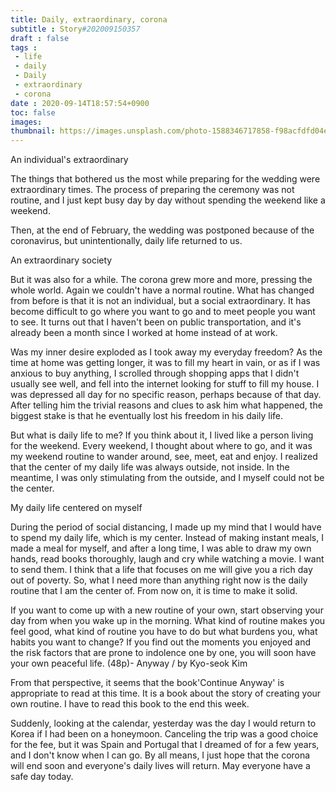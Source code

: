 ```yaml
---
title: Daily, extraordinary, corona
subtitle : Story#202009150357
draft : false
tags :
 - life
 - daily
 - Daily
 - extraordinary
 - corona
date : 2020-09-14T18:57:54+0900
toc: false
images: 
thumbnail: https://images.unsplash.com/photo-1588346717858-f98acfdfd04e?ixlib=rb-1.2.1&q=80&fm=jpg&crop=entropy&cs=tinysrgb&w=1080&fit=max&ixid=eyJhcHBfaWQiOjE1NTU0OX0
---
```


An individual's extraordinary  

The things that bothered us the most while preparing for the wedding were extraordinary times. The process of preparing the ceremony was not routine, and I just kept busy day by day without spending the weekend like a weekend.  

Then, at the end of February, the wedding was postponed because of the coronavirus, but unintentionally, daily life returned to us.  

An extraordinary society  

But it was also for a while. The corona grew more and more, pressing the whole world. Again we couldn't have a normal routine. What has changed from before is that it is not an individual, but a social extraordinary. It has become difficult to go where you want to go and to meet people you want to see. It turns out that I haven't been on public transportation, and it's already been a month since I worked at home instead of at work.  

Was my inner desire exploded as I took away my everyday freedom? As the time at home was getting longer, it was to fill my heart in vain, or as if I was anxious to buy anything, I scrolled through shopping apps that I didn't usually see well, and fell into the internet looking for stuff to fill my house. I was depressed all day for no specific reason, perhaps because of that day. After telling him the trivial reasons and clues to ask him what happened, the biggest stake is that he eventually lost his freedom in his daily life.  

But what is daily life to me? If you think about it, I lived like a person living for the weekend. Every weekend, I thought about where to go, and it was my weekend routine to wander around, see, meet, eat and enjoy. I realized that the center of my daily life was always outside, not inside. In the meantime, I was only stimulating from the outside, and I myself could not be the center.  

My daily life centered on myself  

During the period of social distancing, I made up my mind that I would have to spend my daily life, which is my center. Instead of making instant meals, I made a meal for myself, and after a long time, I was able to draw my own hands, read books thoroughly, laugh and cry while watching a movie. I want to send them. I think that a life that focuses on me will give you a rich day out of poverty. So, what I need more than anything right now is the daily routine that I am the center of. From now on, it is time to make it solid.  

If you want to come up with a new routine of your own, start observing your day from when you wake up in the morning. What kind of routine makes you feel good, what kind of routine you have to do but what burdens you, what habits you want to change? If you find out the moments you enjoyed and the risk factors that are prone to indolence one by one, you will soon have your own peaceful life. (48p)- Anyway / by Kyo-seok Kim  

From that perspective, it seems that the book'Continue Anyway' is appropriate to read at this time. It is a book about the story of creating your own routine. I have to read this book to the end this week.  

Suddenly, looking at the calendar, yesterday was the day I would return to Korea if I had been on a honeymoon. Canceling the trip was a good choice for the fee, but it was Spain and Portugal that I dreamed of for a few years, and I don't know when I can go. By all means, I just hope that the corona will end soon and everyone's daily lives will return. May everyone have a safe day today.  


